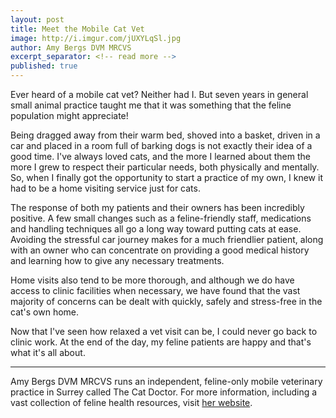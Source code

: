 ```yaml
---
layout: post
title: Meet the Mobile Cat Vet
image: http://i.imgur.com/jUXYLqSl.jpg
author: Amy Bergs DVM MRCVS
excerpt_separator: <!-- read more -->
published: true
---
```


Ever heard of a mobile cat vet? Neither had I. But seven years in general small animal practice taught me that it was something that the feline population might appreciate!

Being dragged away from their warm bed, shoved into a basket, driven in a car and placed in a room full of barking dogs is not exactly their idea of a good time. I've always loved cats, and the more I learned about them the more I grew to respect their particular needs, both physically and mentally. So, when I finally got the opportunity to start a practice of my own, I knew it had to be a home visiting service just for cats.

<!-- read more -->

The response of both my patients and their owners has been incredibly positive. A few small changes such as a feline-friendly staff, medications and handling techniques all go a long way toward putting cats at ease. Avoiding the stressful car journey makes for a much friendlier patient, along with an owner who can concentrate on providing a good medical history and learning how to give any necessary treatments. 

Home visits also tend to be more thorough, and although we do have access to clinic facilities when necessary, we have found that the vast majority of concerns can be dealt with quickly, safely and stress-free in the cat's own home.

Now that I've seen how relaxed a vet visit can be, I could never go back to clinic work. At the end of the day, my feline patients are happy and that's what it's all about.

---

<p class="lead">Amy Bergs DVM MRCVS runs an independent, feline-only mobile veterinary practice in Surrey called The Cat Doctor. For more information, including a vast collection of feline health resources, visit <a href="http://www.thecatdoctor.co.uk">her website</a>.</p>

